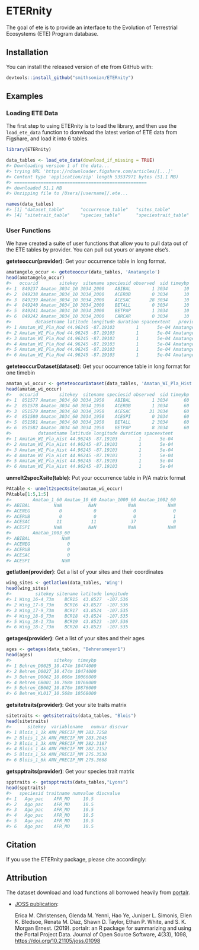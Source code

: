 
<!-- README.md is generated from README.Rmd. Please edit that file -->

# ETERnity

<!-- badges: start -->

<!-- badges: end -->

The goal of ete is to provide an interface to the Evolution of
Terrestrial Ecosystems (ETE) Program database.

## Installation

You can install the released version of ete from GitHub with:

``` r
devtools::install_github("smithsonian/ETERnity")
```

## Examples

### Loading ETE Data

The first step to using ETERnity is to load the library, and then use
the `load_ete_data` function to donwload the latest verion of ETE data
from Figshare, and load it into 6 tables.

``` r
library(ETERnity)

data_tables <- load_ete_data(download_if_missing = TRUE)
#> Downloading version 1 of the data...
#> trying URL 'https://ndownloader.figshare.com/articles/[...]'
#> Content type 'application/zip' length 53537971 bytes (51.1 MB)
#> ==================================================
#> downloaded 51.1 MB
#> Unzipping file to /Users/[username]/.ete...

names(data_tables)
#> [1] "dataset_table"      "occurrence_table"   "sites_table"       
#> [4] "sitetrait_table"    "species_table"      "speciestrait_table"
```

### User Functions

We have created a suite of user functions that allow you to pull data
out of the ETE tables by provider. You can pull out yours or anyone
else’s.

**geteteoccur(provider)**: Get your occurrence table in long format.

``` r
amatangelo_occur <- geteteoccur(data_tables, 'Amatangelo')
head(amatangelo_occur)
#>   occurid        sitekey  sitename speciesid observed  sid timeybp
#> 1  849237 Amatan_3034_10 3034_2000    ABIBAL        1 3034      10
#> 2  849238 Amatan_3034_10 3034_2000    ACERUB        0 3034      10
#> 3  849239 Amatan_3034_10 3034_2000    ACESAC       28 3034      10
#> 4  849240 Amatan_3034_10 3034_2000    BETALL        0 3034      10
#> 5  849241 Amatan_3034_10 3034_2000    BETPAP        1 3034      10
#> 6  849242 Amatan_3034_10 3034_2000    CARCAR        0 3034      10
#>         datasetname latitude longitude duration spaceextent   provider
#> 1 Amatan_WI_Pla_Mod 44.96245 -87.19103        1       5e-04 Amatangelo
#> 2 Amatan_WI_Pla_Mod 44.96245 -87.19103        1       5e-04 Amatangelo
#> 3 Amatan_WI_Pla_Mod 44.96245 -87.19103        1       5e-04 Amatangelo
#> 4 Amatan_WI_Pla_Mod 44.96245 -87.19103        1       5e-04 Amatangelo
#> 5 Amatan_WI_Pla_Mod 44.96245 -87.19103        1       5e-04 Amatangelo
#> 6 Amatan_WI_Pla_Mod 44.96245 -87.19103        1       5e-04 Amatangelo
```

**geteteoccurDataset(dataset)**: Get your occurrence table in long
format for one timebin

``` r
amatan_wi_occur <- geteteoccurDataset(data_tables, 'Amatan_WI_Pla_Hist')
head(amatan_wi_occur)
#>   occurid        sitekey  sitename speciesid observed  sid timeybp
#> 1  851577 Amatan_3034_60 3034_1950    ABIBAL        1 3034      60
#> 2  851578 Amatan_3034_60 3034_1950    ACERUB        1 3034      60
#> 3  851579 Amatan_3034_60 3034_1950    ACESAC       31 3034      60
#> 4  851580 Amatan_3034_60 3034_1950    ACESPI        0 3034      60
#> 5  851581 Amatan_3034_60 3034_1950    BETALL        2 3034      60
#> 6  851582 Amatan_3034_60 3034_1950    BETPAP        8 3034      60
#>          datasetname latitude longitude duration spaceextent
#> 1 Amatan_WI_Pla_Hist 44.96245 -87.19103        1       5e-04
#> 2 Amatan_WI_Pla_Hist 44.96245 -87.19103        1       5e-04
#> 3 Amatan_WI_Pla_Hist 44.96245 -87.19103        1       5e-04
#> 4 Amatan_WI_Pla_Hist 44.96245 -87.19103        1       5e-04
#> 5 Amatan_WI_Pla_Hist 44.96245 -87.19103        1       5e-04
#> 6 Amatan_WI_Pla_Hist 44.96245 -87.19103        1       5e-04
```

**unmelt2specXsite(table)**: Put your occurrence table in P/A matrix
format

``` r
PAtable <- unmelt2specXsite(amatan_wi_occur)
PAtable[1:5,1:5]
#>        Amatan_1_60 Amatan_10_60 Amatan_1000_60 Amatan_1002_60
#> ABIBAL         NaN          NaN            NaN            NaN
#> ACENEG           0            0              0              0
#> ACERUB           0            0              0              1
#> ACESAC          11           11             37              0
#> ACESPI         NaN          NaN            NaN            NaN
#>        Amatan_1003_60
#> ABIBAL            NaN
#> ACENEG              0
#> ACERUB              0
#> ACESAC              0
#> ACESPI            NaN
```

**getlatlon(provider)**: Get a list of your sites and their coordinates

``` r
wing_sites <- getlatlon(data_tables, 'Wing')
head(wing_sites)
#>         sitekey sitename latitude longitude
#> 1 Wing_16-4_73m    BCR15  43.8527  -107.536
#> 2 Wing_17-0_73m    BCR16  43.8527  -107.536
#> 3 Wing_17-9_73m    BCR17  43.8524  -107.535
#> 4 Wing_18-0_73m    BCR18  43.8524  -107.535
#> 5 Wing_18-1_73m    BCR19  43.8523  -107.536
#> 6 Wing_18-2_73m    BCR20  43.8523  -107.535
```

**getages(provider)**: Get a list of your sites and their ages

``` r
ages <- getages(data_tables, "Behrensmeyer1")
head(ages)
#>                sitekey  timeybp
#> 1 Behren_D0025_10.474m 10474000
#> 2 Behren_D0027_10.474m 10474000
#> 3 Behren_D0062_10.066m 10066000
#> 4 Behren_GB001_10.768m 10768000
#> 5 Behren_GB002_10.876m 10876000
#> 6 Behren_KL017_10.568m 10568000
```

**getsitetraits(provider)**: Get your site traits matrix

``` r
sitetraits <- getsitetraits(data_tables, "Blois")
head(sitetraits)
#>      sitekey  variablename   numvar discvar
#> 1 Blois_1_1k ANN_PRECIP_MM 283.7258        
#> 2 Blois_1_2k ANN_PRECIP_MM 283.2045        
#> 3 Blois_1_3k ANN_PRECIP_MM 282.3187        
#> 4 Blois_1_4k ANN_PRECIP_MM 282.2152        
#> 5 Blois_1_5k ANN_PRECIP_MM 275.3530        
#> 6 Blois_1_6k ANN_PRECIP_MM 275.3668
```

**getspptraits(provider)**: Get your species trait matrix

``` r
spptraits <- getspptraits(data_tables,"Lyons")
head(spptraits)
#>   speciesid traitname numvalue discvalue
#> 1   Ago_pac    AFR_MO     10.5          
#> 2   Ago_pac    AFR_MO     10.5          
#> 3   Ago_pac    AFR_MO     10.5          
#> 4   Ago_pac    AFR_MO     10.5          
#> 5   Ago_pac    AFR_MO     10.5          
#> 6   Ago_pac    AFR_MO     10.5
```

## Citation

If you use the ETERnity package, please cite accordingly:

## Attribution

The dataset download and load functions all borrowed heavily from
[portalr](https://github.com/weecology/portalr/blob/master/R/download_data.R).

  - [JOSS publication](https://doi.org/10.21105/joss.01098):
    
    Erica M. Christensen, Glenda M. Yenni, Hao Ye, Juniper L. Simonis,
    Ellen K. Bledsoe, Renata M. Diaz, Shawn D. Taylor, Ethan P. White,
    and S. K. Morgan Ernest. (2019). portalr: an R package for
    summarizing and using the Portal Project Data. Journal of Open
    Source Software, 4(33), 1098, <https://doi.org/10.21105/joss.01098>
